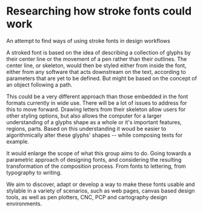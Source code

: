 # Researching how stroke fonts could work

An attempt to find ways of using stroke fonts in design workflows 

A stroked font is based on the idea of describing a collection of glyphs by their center line or the movement of a pen rather than their outlines. The center line, or skeleton, would then be styled either from inside the font, either from any software that acts downstream on the text, according to parameters that are yet to be defined. But might be based on the concept of an object following a path. 

This could be a very different approach than those embedded in the font formats currently in wide use. There will be a lot of issues to address for this to move forward. Drawing letters from their skeleton allow users for other styling options, but also allows the computer for a larger understanding of a glyphs shape as a whole or it's important features, regions, parts. Based on this understanding it woud be easier to algorithmically alter these glyphs' shapes -- while composing texts for example. 

It would enlarge the scope of what this group aims to do. Going towards a parametric approach of designing fonts, and considering the resulting transformation of the composition process. From fonts to lettering, from typography to writing. 

We aim to discover, adapt or develop a way to make these fonts usable and stylable in a variety of scenarios, such as web pages, canvas based design tools, as well as pen plotters, CNC, PCP and cartography design environments.
